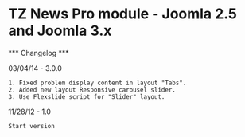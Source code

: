 # TZ News Pro module - Joomla 2.5 and Joomla 3.x

*** Changelog ***

03/04/14 - 3.0.0

	1. Fixed problem display content in layout "Tabs".
	2. Added new layout Responsive carousel slider.
	3. Use Flexslide script for "Slider" layout.

11/28/12 - 1.0

    Start version 

